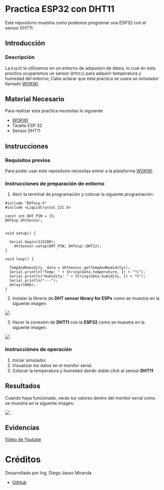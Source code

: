 # Practica ESP32 con DHT11
Este repositorio muestra como podemos programar una ESP32 con el sensor DHT11.

## Introducción

### Descripción

La ```Esp32``` la utilizamos en un entorno de adquision de datos, lo cual en esta practica ocuparemos un sensor (```DTH11```) para adquirir temperatura y humedad del entorno; Cabe aclarar que esta practica se usara un simulador llamado [WOKWI](https://https://wokwi.com/).


## Material Necesario

Para realizar esta practica necesitas lo siguiente

- [WOKWI](https://https://wokwi.com/)
- Tarjeta ESP 32
- Sensor DHT11



## Instrucciones

### Requisitos previos

Para poder usar este repositorio necesitas entrar a la plataforma [WOKWI](https://https://wokwi.com/).


### Instrucciones de preparación de entorno 

1. Abrir la terminal de programación y colocar la siguente programación:

```
#include "DHTesp.h"
#include <LiquidCrystal_I2C.h>

const int DHT_PIN = 15;
DHTesp dhtSensor;


void setup() {

  Serial.begin(115200);
    dhtSensor.setup(DHT_PIN, DHTesp::DHT22);
}

void loop() {

  TempAndHumidity  data = dhtSensor.getTempAndHumidity();
  Serial.println("Temp: " + String(data.temperature, 1) + "°C");
  Serial.println("Humidity: " + String(data.humidity, 1) + "%");
  Serial.println("---");
  delay(1000);
}

```
2. Instalar la libreria de **DHT sensor library for ESPx** como se muestra en la siguente imagen.

![](https://github.com/DiegoJm10/PracticaDHT/blob/main/Libreria%20DHT.png?raw=true)

3. Hacer la conexion de **DHT11** con la **ESP32** como se muestra en la siguente imagen.

![](https://github.com/DiegoJm10/PracticaDHT/blob/main/New%20ESP32%20Project%20-%20Wokwi%20Simulator%20-%20Google%20Chrome%2008_06_2023%2011_10_20%20p.%20m.%20(2).png?raw=true)

### Instrucciónes de operación

1. Iniciar simulador.
2. Visualizar los datos en el monitor serial.
3. Colocar la temperatura y humedad dando *doble click* al sensor **DHT11** 

## Resultados

Cuando haya funcionado, verás los valores dentro del monitor serial como se muestra en la siguente imagen.

![](https://github.com/DiegoJm10/PracticaDHT/blob/main/New%20ESP32%20Project%20-%20Wokwi%20Simulator%20-%20Google%20Chrome%2008_06_2023%2011_10_20%20p.%20m..png?raw=true)




## Evidencias

[Video de Youtube](https://https://wokwi.com/)


# Créditos

Desarrollado por Ing. Diego Jasso Miranda

- [GitHub](https://github.com/DiegoJm10)